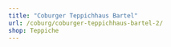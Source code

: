 ```yaml
---
title: "Coburger Teppichhaus Bartel"
url: /coburg/coburger-teppichhaus-bartel-2/
shop: Teppiche
---
```

